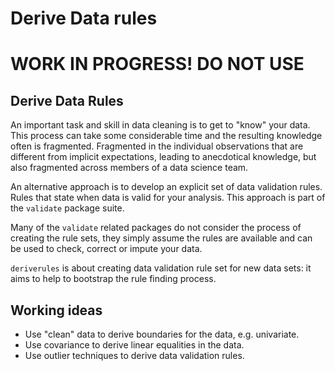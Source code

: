 Derive Data rules
================

WORK IN PROGRESS! DO NOT USE
============================

Derive Data Rules
-----------------

An important task and skill in data cleaning is to get to "know" your data. This process can take some considerable time and the resulting knowledge often is fragmented. Fragmented in the individual observations that are different from implicit expectations, leading to anecdotical knowledge, but also fragmented across members of a data science team.

An alternative approach is to develop an explicit set of data validation rules. Rules that state when data is valid for your analysis. This approach is part of the `validate` package suite.

Many of the `validate` related packages do not consider the process of creating the rule sets, they simply assume the rules are available and can be used to check, correct or impute your data.

`deriverules` is about creating data validation rule set for new data sets: it aims to help to bootstrap the rule finding process.

Working ideas
-------------

-   Use "clean" data to derive boundaries for the data, e.g. univariate.
-   Use covariance to derive linear equalities in the data.
-   Use outlier techniques to derive data validation rules.
